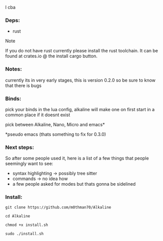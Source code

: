 
I cba


### Deps:

  - rust 
    
> [!NOTE]  
> If you do not have rust currently please install the rust toolchain. It can be found at crates.io @ the install cargo button.

### Notes:

currently its in very early stages, this is version 0.2.0 so be sure to know that there is bugs 

### Binds:

pick your binds in the lua config, alkaline will make one on first start in a common place if it doesnt exist

pick between Alkaline, Nano, Micro and emacs*

*pseudo emacs (thats something to fix for 0.3.0)

### Next steps:

So after some people used it, here is a list of a few things that people seemingly want to see:

- syntax highlighting -> possibly tree sitter
- commands -> no idea how
- a few people asked for modes but thats gonna be sidelined

### Install:

`git clone https://github.com/m0thman70/Alkaline`

`cd Alkaline`

`chmod +x install.sh`

`sudo ./install.sh`
